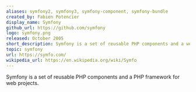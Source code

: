 ```yaml
---
aliases: symfony2, symfony3, symfony-component, symfony-bundle
created_by: Fabien Potencier
display_name: Symfony
github_url: https://github.com/symfony
logo: symfony.png
released: October 2005
short_description: Symfony is a set of reusable PHP components and a web framework.
topic: symfony
url: https://symfo.com/
wikipedia_url: https://en.wikipedia.org/wiki/Symfo
---
```

Symfony is a set of reusable PHP components and a PHP framework for web projects.
